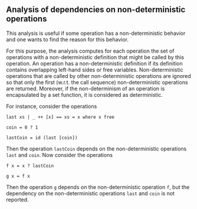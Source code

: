 Analysis of dependencies on non-deterministic operations
--------------------------------------------------------

This analysis is useful if some operation has a non-deterministic
behavior and one wants to find the reason for this behavior.

For this purpose, the analysis computes for each operation the set of
operations with a non-deterministic definition that might be called
by this operation. An operation has a non-deterministic definition
if its definition contains overlapping left-hand sides or free variables.
Non-deterministic operations that are called by other
non-deterministic operations are ignored so that only the first
(w.r.t. the call sequence) non-deterministic operations are returned.
Moreover, if the non-determinism of an operation is encapsulated by a
set function, it is considered as deterministic.

For instance, consider the operations

    last xs | _ ++ [x] == xs = x where x free
    
    coin = 0 ? 1
    
    lastCoin = id (last [coin])
    
Then the operation `lastCoin` depends on the non-deterministic
operations `last` and `coin`. Now consider the operations

    f x = x ? lastCoin

    g x = f x

Then the operation `g` depends on the non-deterministic operation `f`,
but the dependency on the non-deterministic
operations `last` and `coin` is not reported.
